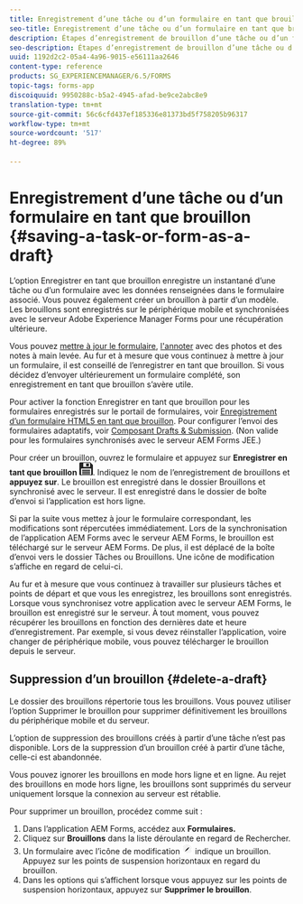 ```yaml
---
title: Enregistrement d’une tâche ou d’un formulaire en tant que brouillon 
seo-title: Enregistrement d’une tâche ou d’un formulaire en tant que brouillon 
description: Étapes d’enregistrement de brouillon d’une tâche ou d’un formulaire dans l’application AEM Forms
seo-description: Étapes d’enregistrement de brouillon d’une tâche ou d’un formulaire dans l’application AEM Forms
uuid: 1192d2c2-05a4-4a96-9015-e56111aa2646
content-type: reference
products: SG_EXPERIENCEMANAGER/6.5/FORMS
topic-tags: forms-app
discoiquuid: 9950288c-b5a2-4945-afad-be9ce2abc8e9
translation-type: tm+mt
source-git-commit: 56c6cfd437ef185336e81373bd5f758205b96317
workflow-type: tm+mt
source-wordcount: '517'
ht-degree: 89%

---
```



# Enregistrement d’une tâche ou d’un formulaire en tant que brouillon {#saving-a-task-or-form-as-a-draft}

L’option Enregistrer en tant que brouillon enregistre un instantané d’une tâche ou d’un formulaire avec les données renseignées dans le formulaire associé. Vous pouvez également créer un brouillon à partir d’un modèle. Les brouillons sont enregistrés sur le périphérique mobile et synchronisées avec le serveur Adobe Experience Manager Forms pour une récupération ultérieure.

Vous pouvez [mettre à jour le formulaire](/help/forms/using/working-with-form.md), [l&#39;annoter](/help/forms/using/add-attachments.md) avec des photos et des notes à main levée. Au fur et à mesure que vous continuez à mettre à jour un formulaire, il est conseillé de l’enregistrer en tant que brouillon. Si vous décidez d’envoyer ultérieurement un formulaire complété, son enregistrement en tant que brouillon s’avère utile.

Pour activer la fonction Enregistrer en tant que brouillon pour les formulaires enregistrés sur le portail de formulaires, voir [Enregistrement d’un formulaire HTML5 en tant que brouillon](/help/forms/using/saving-html5-form-draft.md).
Pour configurer l’envoi des formulaires adaptatifs, voir [Composant Drafts &amp; Submission](/help/forms/using/draft-submission-component.md). (Non valide pour les formulaires synchronisés avec le serveur AEM Forms JEE.)

Pour créer un brouillon, ouvrez le formulaire et appuyez sur **Enregistrer en tant que brouillon** ![save-as-draft](assets/save-as-draft.png). Indiquez le nom de l’enregistrement de brouillons et **appuyez sur**. Le brouillon est enregistré dans le dossier Brouillons et synchronisé avec le serveur. Il est enregistré dans le dossier de boîte d’envoi si l’application est hors ligne.

Si par la suite vous mettez à jour le formulaire correspondant, les modifications sont répercutées immédiatement. Lors de la synchronisation de l’application AEM Forms avec le serveur AEM Forms, le brouillon est téléchargé sur le serveur AEM Forms. De plus, il est déplacé de la boîte d’envoi vers le dossier Tâches ou Brouillons. Une icône de modification s’affiche en regard de celui-ci.

Au fur et à mesure que vous continuez à travailler sur plusieurs tâches et points de départ et que vous les enregistrez, les brouillons sont enregistrés. Lorsque vous synchronisez votre application avec le serveur AEM Forms, le brouillon est enregistré sur le serveur. À tout moment, vous pouvez récupérer les brouillons en fonction des dernières date et heure d’enregistrement. Par exemple, si vous devez réinstaller l’application, voire changer de périphérique mobile, vous pouvez télécharger le brouillon depuis le serveur.

## Suppression d’un brouillon  {#delete-a-draft}

Le dossier des brouillons répertorie tous les brouillons. Vous pouvez utiliser l’option Supprimer le brouillon pour supprimer définitivement les brouillons du périphérique mobile et du serveur.

L’option de suppression des brouillons créés à partir d’une tâche n’est pas disponible. Lors de la suppression d’un brouillon créé à partir d’une tâche, celle-ci est abandonnée.

Vous pouvez ignorer les brouillons en mode hors ligne et en ligne. Au rejet des brouillons en mode hors ligne, les brouillons sont supprimés du serveur uniquement lorsque la connexion au serveur est rétablie.

Pour supprimer un brouillon, procédez comme suit :

1. Dans l’application AEM Forms, accédez aux **Formulaires.**
1. Cliquez sur **Brouillons** dans la liste déroulante en regard de Rechercher.
1. Un formulaire avec l’icône de modification ![edit-draft-app](assets/edit-draft-app.png) indique un brouillon. Appuyez sur les points de suspension horizontaux en regard du brouillon.
1. Dans les options qui s’affichent lorsque vous appuyez sur les points de suspension horizontaux, appuyez sur **Supprimer le brouillon**.
